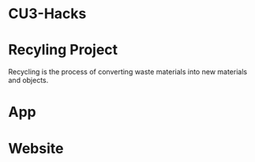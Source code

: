 # CU3-Hacks 
# Recyling Project

Recycling is the process of converting waste materials into new materials and objects.
 # App
 
 # Website
